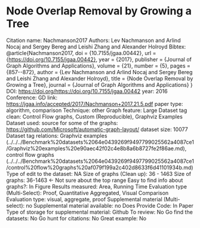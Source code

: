 # Node Overlap Removal by Growing a Tree

Citation name: Nachmanson2017
Authors: Lev Nachmanson and Arlind Nocaj and Sergey Bereg and Leishi Zhang and Alexander Holroyd
Bibtex: @article{Nachmanson2017,
  doi = {10.7155/jgaa.00442},
  url = {https://doi.org/10.7155/jgaa.00442},
  year = {2017},
  publisher = {Journal of Graph Algorithms and Applications},
  volume = {21},
  number = {5},
  pages = {857--872},
  author = {Lev Nachmanson and Arlind Nocaj and Sergey Bereg and Leishi Zhang and Alexander Holroyd},
  title = {Node Overlap Removal by Growing a Tree},
  journal = {Journal of Graph Algorithms and Applications}
}
DOI: https://doi.org/https://doi.org/10.7155/jgaa.00442
year: 2016
Conference: GD
link: https://jgaa.info/accepted/2017/Nachmanson+2017.21.5.pdf
paper type: algorithm, comparison
Technique: other
Graph feature: Large
Dataset tag clean: Control Flow graphs, Custom (Reproducible), Graphviz Examples
Dataset used: source for some of the graphs: https://github.com/Microsoft/automatic-graph-layout/
dataset size: 10077
Dataset tag relations: Graphviz examples (../../../Benchmark%20datasets%2064e0439269f9497799025562a4087ce1/Graphviz%20examples%20e90aec42f02c4e8b8a6b8727fe2f86ae.md), control flow graphs (../../../Benchmark%20datasets%2064e0439269f9497799025562a4087ce1/control%20flow%20graphs%20af079f199a2c402d8633f6d41101934b.md)
Type of edit to the dataset: NA
Size of graphs (Clean up): 36 - 1463
Size of graphs: 36-1463 ← Not sure about the top range
Easy to find info about graphs?: In Figure
Results measured: Area, Running Time
Evaluation type (Multi-Select): Proof, Quantitative Aggregated, Visual Comparison
Evaluation type: visual, aggregate, proof
Supplemental material (Multi-select): no
Supplemental material available: no
Does Provide Code: In Paper
Type of storage for supplemental material: Github
To review: No
Go find the datasets: No
Go hunt for citations: No
Great example: No